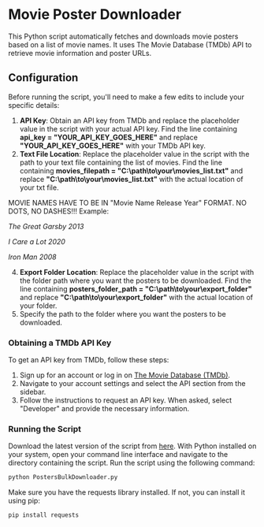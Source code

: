 # Movie Poster Downloader

This Python script automatically fetches and downloads movie posters based on a list of movie names. It uses The Movie Database (TMDb) API to retrieve movie information and poster URLs.

## Configuration

Before running the script, you'll need to make a few edits to include your specific details:

1. **API Key**: Obtain an API key from TMDb and replace the placeholder value in the script with your actual API key. Find the line containing **api_key = "YOUR_API_KEY_GOES_HERE"** and replace **"YOUR_API_KEY_GOES_HERE"** with your TMDb API key.
2. **Text File Location**: Replace the placeholder value in the script with the path to your text file containing the list of movies. Find the line containing **movies_filepath = "C:\\path\\to\\your\\movies_list.txt"** and replace **"C:\\path\\to\\your\\movies_list.txt"** with the actual location of your txt file.

MOVIE NAMES HAVE TO BE IN "Movie Name Release Year" FORMAT. NO DOTS, NO DASHES!!! Example:

*The Great Garsby 2013*

*I Care a Lot 2020*

*Iron Man 2008*

4. **Export Folder Location**: Replace the placeholder value in the script with the folder path where you want the posters to be downloaded. Find the line containing **posters_folder_path = "C:\\path\\to\\your\\export_folder"** and replace **"C:\\path\\to\\your\\export_folder"** with the actual location of your folder.
5. Specify the path to the folder where you want the posters to be downloaded.

### Obtaining a TMDb API Key

To get an API key from TMDb, follow these steps:

1. Sign up for an account or log in on [The Movie Database (TMDb)](https://www.themoviedb.org/).
2. Navigate to your account settings and select the API section from the sidebar.
3. Follow the instructions to request an API key. When asked, select "Developer" and provide the necessary information.

### Running the Script

Download the latest version of the script from [here](https://github.com/phillyNYC/PostersBulkDownloader/releases/download/Script/PostersBulkDownloader.py). With Python installed on your system, open your command line interface and navigate to the directory containing the script. Run the script using the following command:

```bash
python PostersBulkDownloader.py
```

Make sure you have the requests library installed. If not, you can install it using pip:
```bash
pip install requests
```

